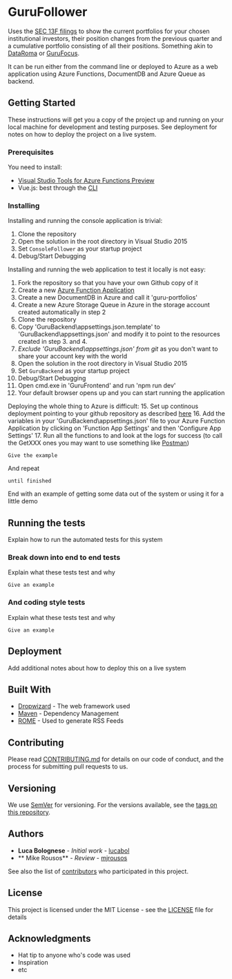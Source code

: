 # GuruFollower

Uses the [SEC 13F filings](https://www.sec.gov/answers/form13f.htm) to show the current portfolios for your chosen institutional investors, their position changes from the previous quarter and a cumulative portfolio consisting of all their positions.
Something akin to [DataRoma](http://www.dataroma.com/m/home.php) or [GuruFocus](http://www.gurufocus.com/).

It can be run either from the command line or deployed to Azure as a web application using Azure Functions, DocumentDB and Azure Queue as backend.

## Getting Started

These instructions will get you a copy of the project up and running on your local machine for development and testing purposes. See deployment for notes on how to deploy the project on a live system.

### Prerequisites

You need to install:

- [Visual Studio Tools for Azure Functions Preview](https://buildazure.com/2016/12/14/azure-functions-visual-studio-tools-preview/comment-page-1/)
- Vue.js: best through the [CLI](https://vuejs.org/v2/guide/installation.html#CLI)

### Installing

Installing and running the console application is trivial:
1. Clone the repository
2. Open the solution in the root directory in Visual Studio 2015
3. Set `ConsoleFollower` as your startup project
4. Debug/Start Debugging

Installing and running the web application to test it locally is not easy:
1. Fork the repository so that you have your own Github copy of it
2. Create a new [Azure Function Application](https://azure.microsoft.com/en-us/services/functions/)
3. Create a new DocumentDB in Azure and call it 'guru-portfolios'
4. Create a new Azure Storage Queue in Azure in the storage account created automatically in step 2
7. Clone the repository
8. Copy 'GuruBackend\appsettings.json.template' to 'GuruBackend\appsettings.json' and modify it to point to the resources created in step 3. and 4.
9. *Exclude 'GuruBackend\appsettings.json' from git* as you don't want to share your account key with the world
10. Open the solution in the root directory in Visual Studio 2015
11. Set `GuruBackend` as your startup project
12. Debug/Start Debugging
13. Open cmd.exe in 'GuruFrontend\' and run 'npm run dev'
14. Your default browser opens up and you can start running the application

Deploying the whole thing to Azure is difficult:
15. Set up continous deployment pointing to your github repository as described [here](https://docs.microsoft.com/en-us/azure/azure-functions/functions-continuous-deployment)
16. Add the variables in your 'GuruBackend\appsettings.json' file to your Azure Function Application by clicking on 'Function App Settings' and then 'Configure App Settings'
17. Run all the functions to and look at the logs for success (to call the GetXXX ones you may want to use something like [Postman](https://www.getpostman.com/))


```
Give the example
```

And repeat

```
until finished
```

End with an example of getting some data out of the system or using it for a little demo

## Running the tests

Explain how to run the automated tests for this system

### Break down into end to end tests

Explain what these tests test and why

```
Give an example
```

### And coding style tests

Explain what these tests test and why

```
Give an example
```

## Deployment

Add additional notes about how to deploy this on a live system

## Built With

* [Dropwizard](http://www.dropwizard.io/1.0.2/docs/) - The web framework used
* [Maven](https://maven.apache.org/) - Dependency Management
* [ROME](https://rometools.github.io/rome/) - Used to generate RSS Feeds

## Contributing

Please read [CONTRIBUTING.md](https://gist.github.com/PurpleBooth/b24679402957c63ec426) for details on our code of conduct, and the process for submitting pull requests to us.

## Versioning

We use [SemVer](http://semver.org/) for versioning. For the versions available, see the [tags on this repository](https://github.com/your/project/tags). 

## Authors

* **Luca Bolognese** - *Initial work* - [lucabol](https://github.com/lucabol)
* ** Mike Rousos** - *Review* - [mjrousos](https://github.com/mjrousos)

See also the list of [contributors](https://github.com/your/project/contributors) who participated in this project.

## License

This project is licensed under the MIT License - see the [LICENSE](LICENSE) file for details

## Acknowledgments

* Hat tip to anyone who's code was used
* Inspiration
* etc
